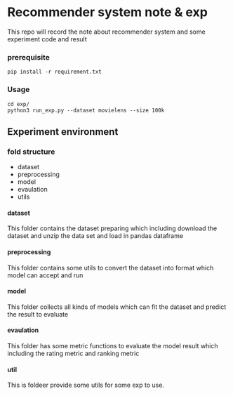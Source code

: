 # Recommender system note & exp
This repo will record the note about recommender system and some experiment code and result

### prerequisite
```
pip install -r requirement.txt
```

### Usage
```
cd exp/
python3 run_exp.py --dataset movielens --size 100k
```
## Experiment environment

### fold structure
* dataset
* preprocessing
* model
* evaulation
* utils


#### dataset

This folder contains the dataset preparing which including download the dataset and unzip the data set and load in pandas dataframe

#### preprocessing

This folder contains some utils to convert the dataset into format which model can accept and run

#### model

This folder collects all kinds of models which can fit the dataset and predict the result to evaluate

#### evaulation

This folder has some metric functions to evaluate the model result which including the rating metric and ranking metric

#### util

This is foldeer provide some utils for some exp to use.

